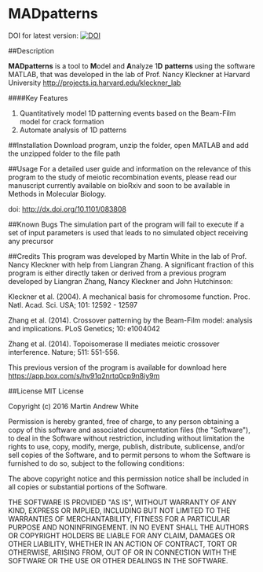 # MADpatterns
DOI for latest version:
[![DOI](https://zenodo.org/badge/72135256.svg)](https://zenodo.org/badge/latestdoi/72135256)

##Description

**MADpatterns** is a tool to **M**odel and **A**nalyze  1**D** **patterns** using the software MATLAB, that was developed in the lab of Prof. Nancy Kleckner at Harvard University
http://projects.iq.harvard.edu/kleckner_lab

####Key Features

1. Quantitatively model 1D patterning events based on the Beam-Film model for crack formation
2. Automate analysis of 1D patterns

##Installation
Download program, unzip the folder, open MATLAB and add the unzipped folder to the file path

##Usage
For a detailed user guide and information on the relevance of this program to the study of meiotic recombination events, please read our manuscript currently available on bioRxiv and soon to be available in Methods in Molecular Biology.

doi: http://dx.doi.org/10.1101/083808

##Known Bugs
The simulation part of the program will fail to execute if a set of input parameters is used that leads to no simulated object receiving any precursor

##Credits
This program was developed by Martin White in the lab of Prof. Nancy Kleckner with help from Liangran Zhang.  A significant fraction of this program is either directly taken or derived from a previous program developed by Liangran Zhang, Nancy Kleckner and John Hutchinson:

Kleckner et al. (2004). A mechanical basis for chromosome function. Proc. Natl. Acad. Sci. USA; 101: 12592 - 12597

Zhang et al. (2014). Crossover patterning by the Beam-Film model: analysis and implications. PLoS Genetics; 10: e1004042

Zhang et al. (2014). Topoisomerase II mediates meiotic crossover interference. Nature; 511: 551-556.

This previous version of the program is available for download here https://app.box.com/s/hv91q2nrtq0cp9n8iy9m

##License
MIT License

Copyright (c) 2016 Martin Andrew White

Permission is hereby granted, free of charge, to any person obtaining a copy
of this software and associated documentation files (the "Software"), to deal
in the Software without restriction, including without limitation the rights
to use, copy, modify, merge, publish, distribute, sublicense, and/or sell
copies of the Software, and to permit persons to whom the Software is
furnished to do so, subject to the following conditions:

The above copyright notice and this permission notice shall be included in all
copies or substantial portions of the Software.

THE SOFTWARE IS PROVIDED "AS IS", WITHOUT WARRANTY OF ANY KIND, EXPRESS OR
IMPLIED, INCLUDING BUT NOT LIMITED TO THE WARRANTIES OF MERCHANTABILITY,
FITNESS FOR A PARTICULAR PURPOSE AND NONINFRINGEMENT. IN NO EVENT SHALL THE
AUTHORS OR COPYRIGHT HOLDERS BE LIABLE FOR ANY CLAIM, DAMAGES OR OTHER
LIABILITY, WHETHER IN AN ACTION OF CONTRACT, TORT OR OTHERWISE, ARISING FROM,
OUT OF OR IN CONNECTION WITH THE SOFTWARE OR THE USE OR OTHER DEALINGS IN THE
SOFTWARE.
